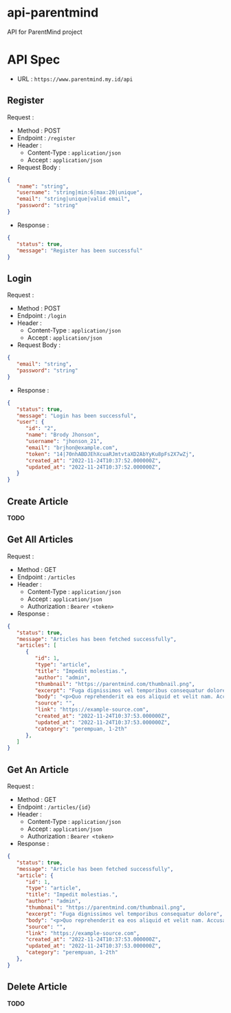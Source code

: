 # api-parentmind
API for ParentMind project

# API Spec
- URL : `https://www.parentmind.my.id/api`

## Register
Request :
- Method : POST
- Endpoint : `/register`
- Header :
  - Content-Type : `application/json`
  - Accept : `application/json`
- Request Body :
  
```json
{
   "name": "string",
   "username": "string|min:6|max:20|unique",
   "email": "string|unique|valid email",
   "password": "string"
}
```
- Response :
```json
{
   "status": true,
   "message": "Register has been successful"
}
```

## Login
Request :
- Method : POST
- Endpoint : `/login`
- Header :
  - Content-Type : `application/json`
  - Accept : `application/json`
- Request Body :
  
```json
{
   "email": "string",
   "password": "string"
}
```
- Response :
```json
{
   "status": true,
   "message": "Login has been successful",
   "user": {
      "id": "2",
      "name": "Brody Jhonson",
      "username": "jhonson_21",
      "email": "brjhon@example.com",
      "token": "14|70nhABDJEhXcuaRJmtvtaXD2AbYyKu8pFs2X7wZj",
      "created_at": "2022-11-24T10:37:52.000000Z",
      "updated_at": "2022-11-24T10:37:52.000000Z",
   }
}
```
## Create Article
**TODO**

## Get All Articles
Request :
- Method : GET
- Endpoint : `/articles`
- Header :
  - Content-Type : `application/json`
  - Accept : `application/json`
  - Authorization : `Bearer <token>`
- Response :
```json
{
   "status": true,
   "message": "Articles has been fetched successfully",
   "articles": [
      {
         "id": 1,
         "type": "article",
         "title": "Impedit molestias.",
         "author": "admin",
         "thumbnail": "https://parentmind.com/thumbnail.png",
         "excerpt": "Fuga dignissimos vel temporibus consequatur dolore",
         "body": "<p>Quo reprehenderit ea eos aliquid et velit nam. Accusamus et aut rem ipsa. Fuga temporibus placeat aut sed repellat. Totam dolores nostrum cumque laboriosam consequatur.</p>",
         "source": "",
         "link": "https://example-source.com",
         "created_at": "2022-11-24T10:37:53.000000Z",
         "updated_at": "2022-11-24T10:37:53.000000Z",
         "category": "perempuan, 1-2th"
      },
   ]
}
```

## Get An Article
Request :
- Method : GET
- Endpoint : `/articles/{id}`
- Header :
  - Content-Type : `application/json`
  - Accept : `application/json`
  - Authorization : `Bearer <token>`
- Response :
```json
{
   "status": true,
   "message": "Article has been fetched successfully",
   "article": {
      "id": 1,
      "type": "article",
      "title": "Impedit molestias.",
      "author": "admin",
      "thumbnail": "https://parentmind.com/thumbnail.png",
      "excerpt": "Fuga dignissimos vel temporibus consequatur dolore",
      "body": "<p>Quo reprehenderit ea eos aliquid et velit nam. Accusamus et aut rem ipsa. Fuga temporibus placeat aut sed repellat. Totam dolores nostrum cumque laboriosam consequatur.</p>",
      "source": "",
      "link": "https://example-source.com",
      "created_at": "2022-11-24T10:37:53.000000Z",
      "updated_at": "2022-11-24T10:37:53.000000Z",
      "category": "perempuan, 1-2th"
   },
}
```

## Delete Article
  **TODO**